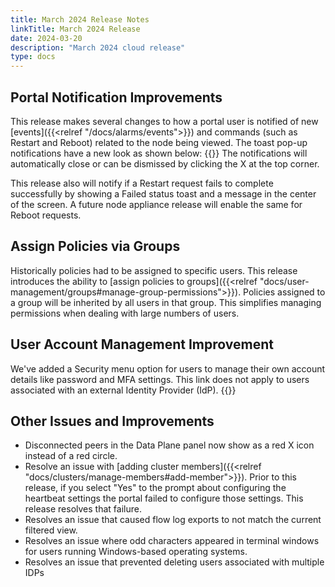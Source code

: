 ```yaml
---
title: March 2024 Release Notes
linkTitle: March 2024 Release
date: 2024-03-20
description: "March 2024 cloud release"
type: docs
---
```


## Portal Notification Improvements
This release makes several changes to how a portal user is notified of new [events]({{<relref "/docs/alarms/events">}}) and commands (such as Restart and Reboot) related to the node being viewed. The toast pop-up notifications have a new look as shown below:
{{<tgimg src="new-notifications.png" width="50%" caption="Example notifications of a restart request and the resulting events">}}
The notifications will automatically close or can be dismissed by clicking the X at the top corner.  

This release also will notify if a Restart request fails to complete successfully by showing a Failed status toast and a message in the center of the screen. A future node appliance release will enable the same for Reboot requests. 

## Assign Policies via Groups
Historically policies had to be assigned to specific users. This release introduces the ability to [assign policies to groups]({{<relref "docs/user-management/groups#manage-group-permissions">}}). Policies assigned to a group will be inherited by all users in that group. This simplifies managing permissions when dealing with large numbers of users.

## User Account Management Improvement
We've added a Security menu option for users to manage their own account details like password and MFA settings. This link does not apply to users associated with an external Identity Provider (IdP). 
{{<tgimg src="/docs/user-management/users/account-mgmt/security.png" width="40%" caption="Security menu option">}}

## Other Issues and Improvements
- Disconnected peers in the Data Plane panel now show as a red X icon instead of a red circle. 
- Resolve an issue with [adding cluster members]({{<relref "docs/clusters/manage-members#add-member">}}). Prior to this release, if you select "Yes" to the prompt about configuring the heartbeat settings the portal failed to configure those settings. This release resolves that failure.
- Resolves an issue that caused flow log exports to not match the current filtered view.
- Resolves an issue where odd characters appeared in terminal windows for users running Windows-based operating systems.
- Resolves an issue that prevented deleting users associated with multiple IDPs

